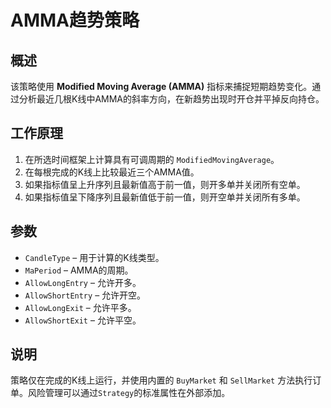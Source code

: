 # AMMA趋势策略

## 概述

该策略使用 **Modified Moving Average (AMMA)** 指标来捕捉短期趋势变化。通过分析最近几根K线中AMMA的斜率方向，在新趋势出现时开仓并平掉反向持仓。

## 工作原理

1. 在所选时间框架上计算具有可调周期的 `ModifiedMovingAverage`。
2. 在每根完成的K线上比较最近三个AMMA值。
3. 如果指标值呈上升序列且最新值高于前一值，则开多单并关闭所有空单。
4. 如果指标值呈下降序列且最新值低于前一值，则开空单并关闭所有多单。

## 参数

- `CandleType` – 用于计算的K线类型。
- `MaPeriod` – AMMA的周期。
- `AllowLongEntry` – 允许开多。
- `AllowShortEntry` – 允许开空。
- `AllowLongExit` – 允许平多。
- `AllowShortExit` – 允许平空。

## 说明

策略仅在完成的K线上运行，并使用内置的 `BuyMarket` 和 `SellMarket` 方法执行订单。风险管理可以通过`Strategy`的标准属性在外部添加。
